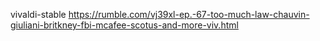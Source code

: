 vivaldi-stable https://rumble.com/vj39xl-ep.-67-too-much-law-chauvin-giuliani-britkney-fbi-mcafee-scotus-and-more-viv.html

